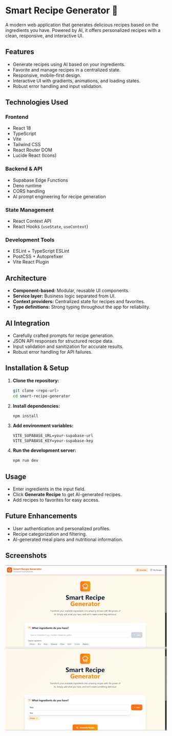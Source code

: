 # Smart Recipe Generator 🍳

A modern web application that generates delicious recipes based on the ingredients you have. Powered by AI, it offers personalized recipes with a clean, responsive, and interactive UI.

## Features

- Generate recipes using AI based on your ingredients.
- Favorite and manage recipes in a centralized state.
- Responsive, mobile-first design.
- Interactive UI with gradients, animations, and loading states.
- Robust error handling and input validation.

## Technologies Used

### Frontend

- React 18
- TypeScript
- Vite
- Tailwind CSS
- React Router DOM
- Lucide React (Icons)

### Backend & API

- Supabase Edge Functions
- Deno runtime
- CORS handling
- AI prompt engineering for recipe generation

### State Management

- React Context API
- React Hooks (`useState`, `useContext`)

### Development Tools

- ESLint + TypeScript ESLint
- PostCSS + Autoprefixer
- Vite React Plugin

## Architecture

- **Component-based:** Modular, reusable UI components.
- **Service layer:** Business logic separated from UI.
- **Context providers:** Centralized state for recipes and favorites.
- **Type definitions:** Strong typing throughout the app for reliability.

## AI Integration

- Carefully crafted prompts for recipe generation.
- JSON API responses for structured recipe data.
- Input validation and sanitization for accurate results.
- Robust error handling for API failures.

## Installation & Setup

1. **Clone the repository:**
    ```sh
    git clone <repo-url>
    cd smart-recipe-generator
    ```

2. **Install dependencies:**
    ```sh
    npm install
    ```

3. **Add environment variables:**
    ```
    VITE_SUPABASE_URL=your-supabase-url
    VITE_SUPABASE_KEY=your-supabase-key
    ```

4. **Run the development server:**
    ```sh
    npm run dev
    ```

## Usage

- Enter ingredients in the input field.
- Click **Generate Recipe** to get AI-generated recipes.
- Add recipes to favorites for easy access.

## Future Enhancements

- User authentication and personalized profiles.
- Recipe categorization and filtering.
- AI-generated meal plans and nutritional information.

## Screenshots
![Screenshot 1](Screenshot%202025-08-29%20183345.png)
![Screenshot 2](Screenshot%202025-08-29%20183405.png)


